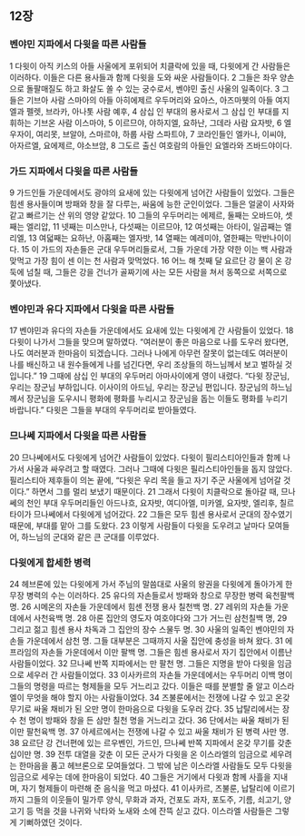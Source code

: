 ## 12장
### 벤야민 지파에서 다윗을 따른 사람들
1 다윗이 아직 키스의 아들 사울에게 포위되어 치클락에 있을 때, 다윗에게 간 사람들은 이러하다. 이들은 다른 용사들과 함께 다윗을 도와 싸운 사람들이다.
2 그들은 좌우 양손으로 돌팔매질도 하고 화살도 쏠 수 있는 궁수로서, 벤야민 출신 사울의 일족이다.
3 그들은 기브아 사람 스마아의 아들 아히에제르 우두머리와 요아스, 아즈마웻의 아들 여지엘과 펠렛, 브라카, 아나톳 사람 예후,
4 삼십 인 부대의 용사로서 그 삼십 인 부대를 지휘하는 기브온 사람 이스마야,
5 이르므야, 야하지엘, 요하난, 그데라 사람 요자밧,
6 엘우자이, 여리못, 브알야, 스마르야, 하룹 사람 스파트야,
7 코라인들인 엘카나, 이씨야, 아자르엘, 요에제르, 야소브암,
8 그도르 출신 여호람의 아들인 요엘라와 즈바드야이다.
### 가드 지파에서 다윗을 따른 사람들
9 가드인들 가운데에서도 광야의 요새에 있는 다윗에게 넘어간 사람들이 있었다. 그들은 힘센 용사들이며 방패와 창을 잘 다루는, 싸움에 능한 군인이었다. 그들은 얼굴이 사자와 같고 빠르기는 산 위의 영양 같았다.
10 그들의 우두머리는 에제르, 둘째는 오바드야, 셋째는 엘리압,
11 넷째는 미스만나, 다섯째는 이르므야,
12 여섯째는 아타이, 일곱째는 엘리엘,
13 여덟째는 요하난, 아홉째는 엘자밧,
14 열째는 예레미야, 열한째는 막반나이이다.
15 이 가드의 자손들은 군대 우두머리들로서, 그들 가운데 가장 약한 이는 백 사람과 맞먹고 가장 힘이 센 이는 천 사람과 맞먹었다.
16 어느 해 첫째 달 요르단 강 물이 온 강둑에 넘칠 때, 그들은 강을 건너가 골짜기에 사는 모든 사람을 쳐서 동쪽으로 서쪽으로 쫓아냈다.
### 벤야민과 유다 지파에서 다윗을 따른 사람들
17 벤야민과 유다의 자손들 가운데에서도 요새에 있는 다윗에게 간 사람들이 있었다.
18 다윗이 나가서 그들을 맞으며 말하였다. “여러분이 좋은 마음으로 나를 도우러 왔다면, 나도 여러분과 한마음이 되겠습니다. 그러나 나에게 아무런 잘못이 없는데도 여러분이 나를 배신하고 내 원수들에게 나를 넘긴다면, 우리 조상들의 하느님께서 보고 벌하실 것입니다.”
19 그때에 삼십 인 부대의 우두머리 아마사이에게 영이 내렸다. “다윗 장군님, 우리는 장군님 부하입니다. 이사이의 아드님, 우리는 장군님 편입니다. 장군님의 하느님께서 장군님을 도우시니 평화에 평화를 누리시고 장군님을 돕는 이들도 평화를 누리기 바랍니다.” 다윗은 그들을 부대의 우두머리로 받아들였다.
### 므나쎄 지파에서 다윗을 따른 사람들
20 므나쎄에서도 다윗에게 넘어간 사람들이 있었다. 다윗이 필리스티아인들과 함께 나가서 사울과 싸우려고 할 때였다. 그러나 그때에 다윗은 필리스티아인들을 돕지 않았다. 필리스티아 제후들이 의논 끝에, “다윗은 우리 목을 들고 자기 주군 사울에게 넘어갈 것이다.” 하면서 그를 멀리 보냈기 때문이다.
21 그래서 다윗이 치클락으로 돌아갈 때, 므나쎄의 천인 부대 우두머리들인 아드나흐, 요자밧, 여디아엘, 미카엘, 요자밧, 엘리후, 칠르타이가 므나쎄에서 다윗에게 넘어갔다.
22 그들은 모두 힘센 용사로서 군대의 장수였기 때문에, 부대를 맡아 그를 도왔다.
23 이렇게 사람들이 다윗을 도우려고 날마다 모여들어, 하느님의 군대와 같은 큰 군대를 이루었다.
### 다윗에게 합세한 병력
24 헤브론에 있는 다윗에게 가서 주님의 말씀대로 사울의 왕권을 다윗에게 돌아가게 한 무장 병력의 수는 이러하다.
25 유다의 자손들로서 방패와 창으로 무장한 병력 육천팔백 명.
26 시메온의 자손들 가운데에서 힘센 전쟁 용사 칠천백 명.
27 레위의 자손들 가운데에서 사천육백 명.
28 아론 집안의 영도자 여호야다와 그가 거느린 삼천칠백 명,
29 그리고 젊고 힘센 용사 차독과 그 집안의 장수 스물두 명.
30 사울의 일족인 벤야민의 자손들 가운데에서 삼천 명. 그들 대부분은 그때까지 사울 집안에 충성을 바쳐 왔다.
31 에프라임의 자손들 가운데에서 이만 팔백 명. 그들은 힘센 용사로서 자기 집안에서 이름난 사람들이었다.
32 므나쎄 반쪽 지파에서는 만 팔천 명. 그들은 지명을 받아 다윗을 임금으로 세우러 간 사람들이었다.
33 이사카르의 자손들 가운데에서는 우두머리 이백 명이 그들의 명령을 따르는 형제들을 모두 거느리고 갔다. 이들은 때를 분별할 줄 알고 이스라엘이 무엇을 해야 할지 아는 사람들이었다.
34 즈불룬에서는 전쟁에 나갈 수 있고 온갖 무기로 싸울 채비가 된 오만 명이 한마음으로 다윗을 도우러 갔다.
35 납탈리에서는 장수 천 명이 방패와 창을 든 삼만 칠천 명을 거느리고 갔다.
36 단에서는 싸울 채비가 된 이만 팔천육백 명.
37 아세르에서는 전쟁에 나갈 수 있고 싸울 채비가 된 병력 사만 명.
38 요르단 강 건너편에 있는 르우벤인, 가드인, 므나쎄 반쪽 지파에서 온갖 무기를 갖춘 십이만 명.
39 전투 대열을 갖춘 이 모든 군사가 다윗을 온 이스라엘의 임금으로 세우려는 한마음을 품고 헤브론으로 모여들었다. 그 밖에 남은 이스라엘 사람들도 모두 다윗을 임금으로 세우는 데에 한마음이 되었다.
40 그들은 거기에서 다윗과 함께 사흘을 지내며, 자기 형제들이 마련해 준 음식을 먹고 마셨다.
41 이사카르, 즈불룬, 납탈리에 이르기까지 그들의 이웃들이 밀가루 양식, 무화과 과자, 건포도 과자, 포도주, 기름, 쇠고기, 양고기 등 먹을 것을 나귀와 낙타와 노새와 소에 잔뜩 싣고 갔다. 이스라엘 사람들은 그렇게 기뻐하였던 것이다.
